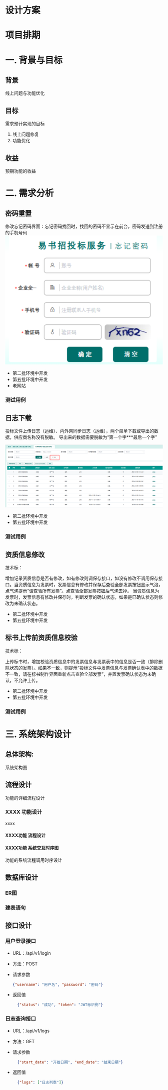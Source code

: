 
# 设计方案

# 项目排期


# 一. 背景与目标

## 背景
线上问题与功能优化

## 目标
需求预计实现的目标
1. 线上问题修复
2. 功能优化

## 收益
预期功能的收益

# 二. 需求分析

## 密码重置
修改忘记密码界面：忘记密码找回时，找回的密码不显示在前台，密码发送到注册的手机号码
![img_1.png](res/img_1.png)
- 第二批环境中开发
- 第五批环境中开发
- 老网站

### 测试用例

## 日志下载
投标文件上传日志（运维）、内外网同步日志（运维），两个菜单下载或导出的数据，供应商名称没有脱敏。
导出来的数据需要脱敏为“第一个字***最后一个字”

![img.png](res/img.png)
- 第二批环境中开发
- 第五批环境中开发

### 测试用例

## 资质信息修改
技术标：

增加记录资质信息是否有修改，如有修改则调保存接口，如没有修改不调用保存接口。当资质信息为发票时，发票信息有修改并保存后查验全部发票按钮显示气泡，点气泡提示“请查验所有发票”。点查验全部发票按钮后气泡去掉。
当资质信息为发票时，发票信息有修改并保存时，判断发票的确认状态，如果是已确认状态则修改为未确认状态。
- 第二批环境中开发
- 第五批环境中开发

## 标书上传前资质信息校验
技术标：

上传标书时，增加校验资质信息中的发票信息与发票表中的信息是否一致（排除删除状态的发票）。如果不一致，则提示“投标文件中发票信息与发票确认表中的数据不一致，请在标书制作界面重新点击查验全部发票”，并置发票确认状态为未确认，不允许上传。

- 第二批环境中开发
- 第五批环境中开发

### 测试用例

# 三. 系统架构设计

## 总体架构:
系统架构图

## 流程设计
功能的详细流程设计

### XXXX 功能设计
xxxx

#### XXXX功能 流程设计

#### XXXX功能 系统交互时序图
功能的系统流程调用时序设计

## 数据库设计

### ER图

### 建表语句


## 接口设计

### 用户登录接口

- URL：/api/v1/login

- 方法：POST

- 请求参数

    ```json
    {"username": "用户名", "password": "密码"}
    ```

- 返回值

    ```json
      {"status": "成功", "token": "JWT标识例"}
    ```

### 日志查询接口

- URL：/api/v1/logs

- 方法：GET

- 请求参数

    ```json
      {"start_date": "开始日期", "end_date": "结束日期"}
    ``` 

- 返回值

    ```json
      {"logs": ["日志列表"]}
    ```


